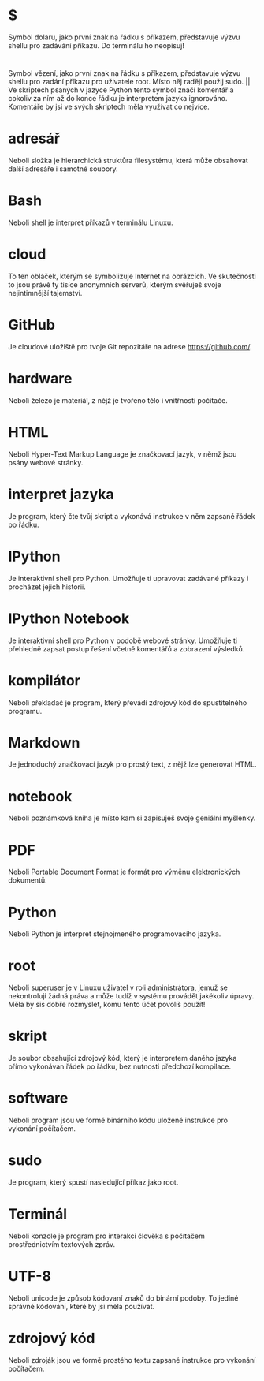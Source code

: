 # $
Symbol dolaru, jako první znak na řádku s příkazem, představuje výzvu 
shellu pro zadávání příkazu. Do terminálu ho neopisuj!

# #
Symbol vězení, jako první znak na řádku s příkazem, představuje výzvu 
shellu pro zadání příkazu pro uživatele root. Místo něj raději použij 
sudo.
||
Ve skriptech psaných v jazyce Python tento symbol značí komentář a 
cokoliv za ním až do konce řádku je interpretem jazyka ignorováno. 
Komentáře by jsi ve svých skriptech měla využívat co nejvíce.

# adresář
Neboli složka je hierarchická struktůra filesystému, která 
může obsahovat další adresáře i samotné soubory.

# Bash
Neboli shell je interpret příkazů v terminálu Linuxu.

# cloud
To ten obláček, kterým se symbolizuje Internet na obrázcích. Ve 
skutečnosti to jsou právě ty tisíce anonymních serverů, kterým svěřuješ 
svoje nejintimnější tajemství.

# GitHub
Je cloudové uložiště pro tvoje Git repozitáře na 
adrese https://github.com/.

# hardware
Neboli železo je materiál, z nějž je tvořeno tělo i vnitřnosti 
počítače.

# HTML
Neboli Hyper-Text Markup Language je značkovací jazyk, v němž jsou 
psány webové stránky.

# interpret jazyka
Je program, který čte tvůj skript a vykonává instrukce v něm zapsané 
řádek po řádku.

# IPython
Je interaktivní shell pro Python. Umožňuje ti upravovat zadávané 
příkazy i procházet jejich historii.

# IPython Notebook
Je interaktivní shell pro Python v podobě webové stránky. Umožňuje ti 
přehledně zapsat postup řešení včetně komentářů a zobrazení výsledků.

# kompilátor
Neboli překladač je program, který převádí zdrojový kód do 
spustitelného programu.

# Markdown
Je jednoduchý značkovací jazyk pro prostý text, z nějž lze generovat HTML.

# notebook
Neboli poznámková kniha je místo kam si zapisuješ svoje geniální 
myšlenky.

# PDF
Neboli Portable Document Format je formát pro výměnu elektronických 
dokumentů.

# Python
Neboli Python je interpret stejnojmeného programovacího jazyka.

# root
Neboli superuser je v Linuxu uživatel v roli administrátora, jemuž se 
nekontrolují žádná práva a může tudíž v systému provádět jakékoliv 
úpravy. Měla by sis dobře rozmyslet, komu tento účet povolíš použít!

# skript
Je soubor obsahující zdrojový kód, který je interpretem daného jazyka 
přímo vykonávan řádek po řádku, bez nutnosti předchozí kompilace.

# software
Neboli program jsou ve formě binárního kódu uložené instrukce pro 
vykonání počítačem.

# sudo
Je program, který spustí nasledující příkaz jako root.

# Terminál
Neboli konzole je program pro interakci člověka s počítačem 
prostřednictvím textových zpráv.

# UTF-8
Neboli unicode je způsob kódovaní znaků do binární podoby. To jediné 
správné kódování, které by jsi měla používat.

# zdrojový kód
Neboli zdroják jsou ve formě prostého textu zapsané instrukce pro 
vykonání počítačem. 
